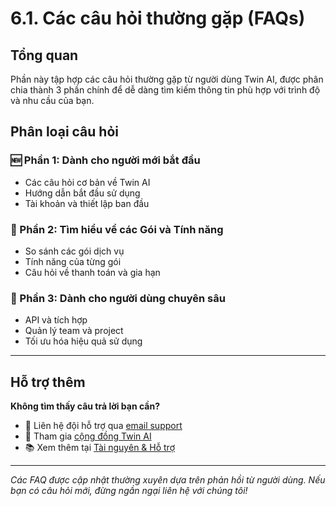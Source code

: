 # 6.1. Các câu hỏi thường gặp (FAQs)

## Tổng quan
Phần này tập hợp các câu hỏi thường gặp từ người dùng Twin AI, được phân chia thành 3 phần chính để dễ dàng tìm kiếm thông tin phù hợp với trình độ và nhu cầu của bạn.

## Phân loại câu hỏi

### 🆕 Phần 1: Dành cho người mới bắt đầu
- Các câu hỏi cơ bản về Twin AI
- Hướng dẫn bắt đầu sử dụng
- Tài khoản và thiết lập ban đầu

### 💼 Phần 2: Tìm hiểu về các Gói và Tính năng  
- So sánh các gói dịch vụ
- Tính năng của từng gói
- Câu hỏi về thanh toán và gia hạn

### 🚀 Phần 3: Dành cho người dùng chuyên sâu
- API và tích hợp
- Quản lý team và project
- Tối ưu hóa hiệu quả sử dụng

---

## Hỗ trợ thêm

**Không tìm thấy câu trả lời bạn cần?**

- 📧 Liên hệ đội hỗ trợ qua [email support](mailto:support@twinai.com)
- 💬 Tham gia [cộng đồng Twin AI](https://community.twinai.com)
- 📚 Xem thêm tại [Tài nguyên & Hỗ trợ](./)

---

*Các FAQ được cập nhật thường xuyên dựa trên phản hồi từ người dùng. Nếu bạn có câu hỏi mới, đừng ngần ngại liên hệ với chúng tôi!*
